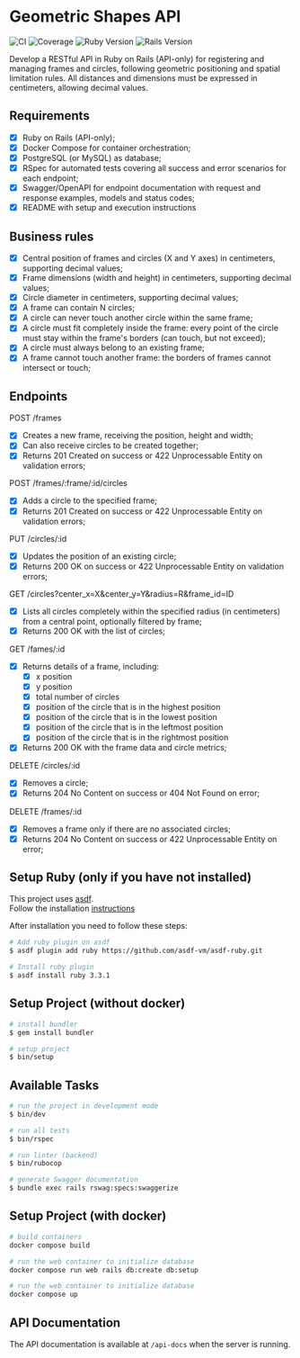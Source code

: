 # Geometric Shapes API

![CI](https://github.com/costafacchini/geometric_shapes/workflows/CI/badge.svg)
![Coverage](https://codecov.io/gh/costafacchini/geometric_shapes/branch/main/graph/badge.svg)
![Ruby Version](https://img.shields.io/badge/ruby-3.3.1-red.svg)
![Rails Version](https://img.shields.io/badge/rails-8.0.2-red.svg)

Develop a RESTful API in Ruby on Rails (API-only) for registering and managing frames and circles, following geometric positioning and spatial limitation rules. All distances and dimensions must be expressed in centimeters, allowing decimal values.

## Requirements

- [X] Ruby on Rails (API-only);
- [X] Docker Compose for container orchestration;
- [X] PostgreSQL (or MySQL) as database;
- [X] RSpec for automated tests covering all success and error scenarios for each endpoint;
- [X] Swagger/OpenAPI for endpoint documentation with request and response examples, models and status codes;
- [X] README with setup and execution instructions

## Business rules

- [X] Central position of frames and circles (X and Y axes) in centimeters, supporting decimal values;
- [X] Frame dimensions (width and height) in centimeters, supporting decimal values;
- [X] Circle diameter in centimeters, supporting decimal values;
- [X] A frame can contain N circles;
- [X] A circle can never touch another circle within the same frame;
- [X] A circle must fit completely inside the frame: every point of the circle must stay within the frame's borders (can touch, but not exceed);
- [X] A circle must always belong to an existing frame;
- [X] A frame cannot touch another frame: the borders of frames cannot intersect or touch;

## Endpoints

POST /frames
- [X] Creates a new frame, receiving the position, height and width;
- [X] Can also receive circles to be created together;
- [X] Returns 201 Created on success or 422 Unprocessable Entity on validation errors;

POST /frames/:frame/:id/circles
- [X] Adds a circle to the specified frame;
- [X] Returns 201 Created on success or 422 Unprocessable Entity on validation errors;

PUT /circles/:id
- [X] Updates the position of an existing circle;
- [X] Returns 200 OK on success or 422 Unprocessable Entity on validation errors;

GET /circles?center_x=X&center_y=Y&radius=R&frame_id=ID
- [X] Lists all circles completely within the specified radius (in centimeters) from a central point, optionally filtered by frame;
- [X] Returns 200 OK with the list of circles;

GET /fames/:id
- [X] Returns details of a frame, including:
  - [X] x position
  - [X] y position
  - [X] total number of circles
  - [X] position of the circle that is in the highest position
  - [X] position of the circle that is in the lowest position
  - [X] position of the circle that is in the leftmost position
  - [X] position of the circle that is in the rightmost position
- [X] Returns 200 OK with the frame data and circle metrics;

DELETE /circles/:id
- [X] Removes a circle;
- [X] Returns 204 No Content on success or 404 Not Found on error;

DELETE /frames/:id
- [X] Removes a frame only if there are no associated circles;
- [X] Returns 204 No Content on success or 422 Unprocessable Entity on error;

## Setup Ruby (only if you have not installed)

This project uses [asdf](https://asdf-vm.com/guide/getting-started.html). \
Follow the installation [instructions](https://asdf-vm.com/guide/getting-started.html#_3-install-asdf)

After installation you need to follow these steps:

```bash
# Add ruby plugin on asdf
$ asdf plugin add ruby https://github.com/asdf-vm/asdf-ruby.git

# Install ruby plugin
$ asdf install ruby 3.3.1
```

## Setup Project (without docker)

```bash
# install bundler
$ gem install bundler

# setup project
$ bin/setup
```

## Available Tasks

```bash
# run the project in development mode
$ bin/dev

# run all tests
$ bin/rspec

# run linter (backend)
$ bin/rubocop

# generate Swagger documentation
$ bundle exec rails rswag:specs:swaggerize
```

## Setup Project (with docker)

```bash
# build containers
docker compose build

# run the web container to initialize database
docker compose run web rails db:create db:setup

# run the web container to initialize database
docker compose up
```

## API Documentation

The API documentation is available at `/api-docs` when the server is running.
